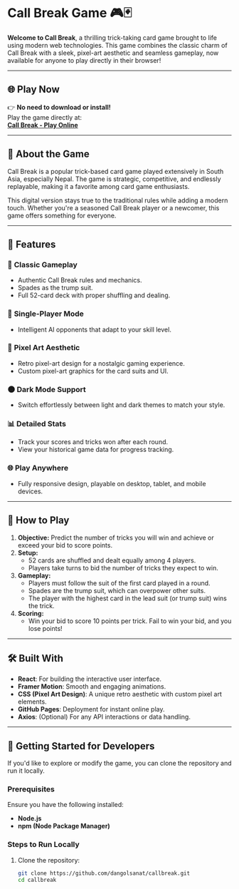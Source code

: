 # **Call Break Game** 🎮🃏

**Welcome to Call Break**, a thrilling trick-taking card game brought to life using modern web technologies. This game combines the classic charm of Call Break with a sleek, pixel-art aesthetic and seamless gameplay, now available for anyone to play directly in their browser!

---

## 🌐 **Play Now**

👉 **No need to download or install!**  
Play the game directly at:  
[**Call Break - Play Online**](https://dangolsanat.github.io/callbreak)  

---

## 📖 **About the Game**

Call Break is a popular trick-based card game played extensively in South Asia, especially Nepal. The game is strategic, competitive, and endlessly replayable, making it a favorite among card game enthusiasts.

This digital version stays true to the traditional rules while adding a modern touch. Whether you're a seasoned Call Break player or a newcomer, this game offers something for everyone.

---

## 🚀 **Features**

### 🎴 **Classic Gameplay**
- Authentic Call Break rules and mechanics.
- Spades as the trump suit.
- Full 52-card deck with proper shuffling and dealing.

### 🤖 **Single-Player Mode**
- Intelligent AI opponents that adapt to your skill level.

### 🎨 **Pixel Art Aesthetic**
- Retro pixel-art design for a nostalgic gaming experience.
- Custom pixel-art graphics for the card suits and UI.

### 🌑 **Dark Mode Support**
- Switch effortlessly between light and dark themes to match your style.

### 📊 **Detailed Stats**
- Track your scores and tricks won after each round.
- View your historical game data for progress tracking.

### 🌐 **Play Anywhere**
- Fully responsive design, playable on desktop, tablet, and mobile devices.

---

## 🎯 **How to Play**

1. **Objective:** Predict the number of tricks you will win and achieve or exceed your bid to score points.
2. **Setup:** 
   - 52 cards are shuffled and dealt equally among 4 players.
   - Players take turns to bid the number of tricks they expect to win.
3. **Gameplay:** 
   - Players must follow the suit of the first card played in a round.
   - Spades are the trump suit, which can overpower other suits.
   - The player with the highest card in the lead suit (or trump suit) wins the trick.
4. **Scoring:** 
   - Win your bid to score 10 points per trick. Fail to win your bid, and you lose points!

---

## 🛠️ **Built With**

- **React**: For building the interactive user interface.
- **Framer Motion**: Smooth and engaging animations.
- **CSS (Pixel Art Design)**: A unique retro aesthetic with custom pixel art elements.
- **GitHub Pages**: Deployment for instant online play.
- **Axios**: (Optional) For any API interactions or data handling.

---

## 🌟 **Getting Started for Developers**

If you'd like to explore or modify the game, you can clone the repository and run it locally.

### Prerequisites
Ensure you have the following installed:
- **Node.js**
- **npm (Node Package Manager)**

### Steps to Run Locally
1. Clone the repository:
   ```bash
   git clone https://github.com/dangolsanat/callbreak.git
   cd callbreak
